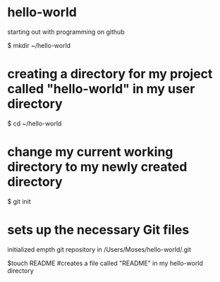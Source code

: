 hello-world
===========

starting out with programming on github


$ mkdir ~/hello-world
# creating a directory for my project called "hello-world" in my user directory

$ cd ~/hello-world
# change my current working directory to my newly created directory

$ git init
# sets up the necessary Git files
initialized empth git repository in /Users/Moses/hello-world/.git

$touch README
#creates a file called "README" in my hello-world directory
